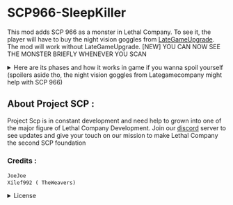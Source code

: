 # SCP966-SleepKiller
This mod adds SCP 966 as a monster in Lethal Company. To see it, the player will have to buy the night vision goggles from [LateGameUpgrade](https://thunderstore.io/c/lethal-company/p/malco/Lategame_Upgrades/). The mod will work without LateGameUpgrade.
[NEW] YOU CAN NOW SEE THE MONSTER BRIEFLY WHENEVER YOU SCAN

<details>
  <summary>Here are its phases and how it works in game if you wanna spoil yourself (spoilers aside tho, the night vision goggles from Lategamecompany might help with SCP 966)</summary>
LateGameUpgrade

### Roaming Phase
It will go around until it detects a player. If the player's stamina is above 10, it will go into the Tiering Phase. If the player's stamina is under 10, it will go into the Chasing Phase.

### Tiering Phase
It will follow the player around, adding to their weight 52 lbs. if the players stamina reaches under 20%, SCP966 will go to the chasing phase

### Chasing Phase
When in the Chasing Phase, it will hunt down the player until they are dead or leave the building. Then, it will go back into the Roaming Phase.
![Chilling.png](PictureThunderstorePage%2FChilling.png)
![CreepyWalk.png](PictureThunderstorePage%2FCreepyWalk.png)
</details>


## About Project SCP :
Project Scp is in constant development and need help to grown into one of the major figure of Lethal Company Development. 
Join our [discord](https://discord.gg/QMbbEJKUfys) server to see updates and give your touch on our mission to make Lethal Company the second SCP foundation

### Credits :
    JoeJoe
    Xilef992 ( TheWeavers)
<details>
<summary>
License
</summary>
MIT License

Copyright (c) 2024 JohannesJoe & FelixAllard

Permission is hereby granted, free of charge, to any person obtaining a copy
of this software and associated documentation files (the "Software"), to deal
in the Software without restriction, including without limitation the rights
to use, copy, modify, merge, publish, distribute, sublicense, and/or sell
copies of the Software, and to permit persons to whom the Software is
furnished to do so, subject to the following conditions:

The above copyright notice and this permission notice shall be included in all
copies or substantial portions of the Software.

THE SOFTWARE IS PROVIDED "AS IS", WITHOUT WARRANTY OF ANY KIND, EXPRESS OR
IMPLIED, INCLUDING BUT NOT LIMITED TO THE WARRANTIES OF MERCHANTABILITY,
FITNESS FOR A PARTICULAR PURPOSE AND NONINFRINGEMENT. IN NO EVENT SHALL THE
AUTHORS OR COPYRIGHT HOLDERS BE LIABLE FOR ANY CLAIM, DAMAGES OR OTHER
LIABILITY, WHETHER IN AN ACTION OF CONTRACT, TORT OR OTHERWISE, ARISING FROM,
OUT OF OR IN CONNECTION WITH THE SOFTWARE OR THE USE OR OTHER DEALINGS IN THE
SOFTWARE.
</details>


